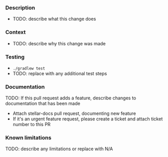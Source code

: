 ### Description

- TODO: describe what this change does

### Context

- TODO: describe why this change was made

### Testing

- `./gradlew test`
- TODO: replace with any additional test steps

### Documentation

TODO: If this pull request adds a feature, describe changes to documentation that has been made

- Attach stellar-docs pull request, documenting new feature
- If it's an urgent feature request, please create a ticket and attach ticket number to this PR

### Known limitations

TODO: describe any limitations or replace with N/A

